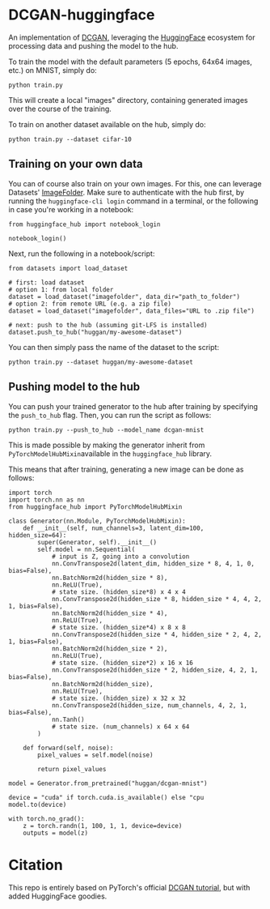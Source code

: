 # DCGAN-huggingface

An implementation of [DCGAN](https://arxiv.org/abs/1511.06434), leveraging the [HuggingFace](hf.co) ecosystem for processing data and pushing the model to the hub.

To train the model with the default parameters (5 epochs, 64x64 images, etc.) on MNIST, simply do:

```
python train.py
```

This will create a local "images" directory, containing generated images over the course of the training.

To train on another dataset available on the hub, simply do:

```
python train.py --dataset cifar-10
```

## Training on your own data

You can of course also train on your own images. For this, one can leverage Datasets' [ImageFolder](https://huggingface.co/docs/datasets/v2.0.0/en/image_process#imagefolder). Make sure to authenticate with the hub first, by running the `huggingface-cli login` command in a terminal, or the following in case you're working in a notebook:

```
from huggingface_hub import notebook_login

notebook_login()
```

Next, run the following in a notebook/script:

```
from datasets import load_dataset

# first: load dataset
# option 1: from local folder
dataset = load_dataset("imagefolder", data_dir="path_to_folder")
# option 2: from remote URL (e.g. a zip file)
dataset = load_dataset("imagefolder", data_files="URL to .zip file")

# next: push to the hub (assuming git-LFS is installed)
dataset.push_to_hub("huggan/my-awesome-dataset")
```

You can then simply pass the name of the dataset to the script:

```
python train.py --dataset huggan/my-awesome-dataset
```

## Pushing model to the hub

You can push your trained generator to the hub after training by specifying the `push_to_hub` flag. 
Then, you can run the script as follows:

```
python train.py --push_to_hub --model_name dcgan-mnist
```

This is made possible by making the generator inherit from `PyTorchModelHubMixin`available in the `huggingface_hub` library. 

This means that after training, generating a new image can be done as follows:

```
import torch
import torch.nn as nn
from huggingface_hub import PyTorchModelHubMixin

class Generator(nn.Module, PyTorchModelHubMixin):
    def __init__(self, num_channels=3, latent_dim=100, hidden_size=64):
        super(Generator, self).__init__()
        self.model = nn.Sequential(
            # input is Z, going into a convolution
            nn.ConvTranspose2d(latent_dim, hidden_size * 8, 4, 1, 0, bias=False),
            nn.BatchNorm2d(hidden_size * 8),
            nn.ReLU(True),
            # state size. (hidden_size*8) x 4 x 4
            nn.ConvTranspose2d(hidden_size * 8, hidden_size * 4, 4, 2, 1, bias=False),
            nn.BatchNorm2d(hidden_size * 4),
            nn.ReLU(True),
            # state size. (hidden_size*4) x 8 x 8
            nn.ConvTranspose2d(hidden_size * 4, hidden_size * 2, 4, 2, 1, bias=False),
            nn.BatchNorm2d(hidden_size * 2),
            nn.ReLU(True),
            # state size. (hidden_size*2) x 16 x 16
            nn.ConvTranspose2d(hidden_size * 2, hidden_size, 4, 2, 1, bias=False),
            nn.BatchNorm2d(hidden_size),
            nn.ReLU(True),
            # state size. (hidden_size) x 32 x 32
            nn.ConvTranspose2d(hidden_size, num_channels, 4, 2, 1, bias=False),
            nn.Tanh()
            # state size. (num_channels) x 64 x 64
        )

    def forward(self, noise):
        pixel_values = self.model(noise)

        return pixel_values

model = Generator.from_pretrained("huggan/dcgan-mnist")

device = "cuda" if torch.cuda.is_available() else "cpu
model.to(device)
 
with torch.no_grad():
    z = torch.randn(1, 100, 1, 1, device=device)
    outputs = model(z)
```

# Citation

This repo is entirely based on PyTorch's official [DCGAN tutorial](https://pytorch.org/tutorials/beginner/dcgan_faces_tutorial.html), but with added HuggingFace goodies.